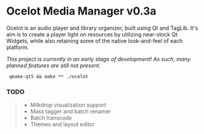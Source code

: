 # Ocelot Media Manager v0.3a

Ocelot is an audio player and library organizer, built using Qt and TagLib.
It's aim is to create a player light on resources by utilizing near-stock Qt Widgets, while also retaining some of the native look-and-feel of each platform.

_This project is currently in an early stage of development! As such, many planned features are still not present._

~~~~
 qmake-qt5 && make ** ./ocelot
~~~~


### TODO

> * Milkdrop visualization support
> * Mass tagger and batch renamer
> * Batch transcode
> * Themes and layout editor
